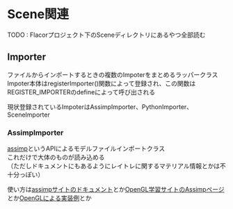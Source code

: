 # Scene関連

TODO : Flacorプロジェクト下のSceneディレクトリにあるやつ全部読む  

## Importer
ファイルからインポートするときの複数のImpoterをまとめるラッパークラス  
Impoter本体はregisterImporter()関数によって登録され、この関数はREGISTER_IMPORTERのdefineによって呼び出される  

現状登録されているImpoterはAssimpImporter、PythonImporter、SceneImporter  

### AssimpImporter
[assimp](https://github.com/assimp/assimp)というAPIによるモデルファイルインポートクラス  
これだけで大体のものが読み込める  
（ただしドキュメントにもあるようにレイトレに関するマテリアル情報とかは不十分っぽい）

使い方は[assimpサイトのドキュメント](https://assimp-docs.readthedocs.io/en/latest/)とか[OpenGL学習サイトのAssimpページ](https://learnopengl.com/Model-Loading/Assimp)とか[OpenGLによる実装例](http://ogldev.atspace.co.uk/www/tutorial38/tutorial38.html)とか  

<!--stackedit_data:
eyJoaXN0b3J5IjpbMTQ5MTU3OTU1NSwtNjQ2NDE4OTgsLTE4MD
kzODQ3NCwtMTU5MzQ1MTAyMF19
-->